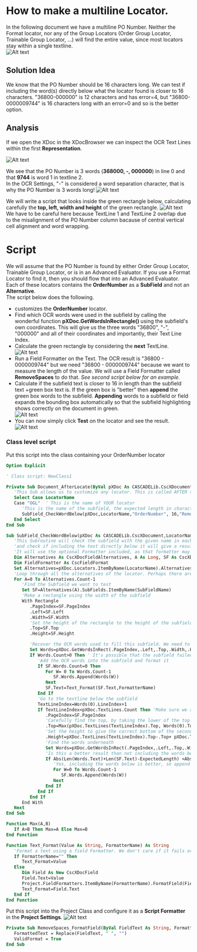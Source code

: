 # How to make a multiline Locator. 
In the following document we have a multiline PO Number. Neither the Format locator, nor any of the Group Locators (Order Group Locator, Trainable Group Locator, ...) will find the entire value, since most locators stay within a single textline.  
![Alt text](images/PONumber.png)  

## Solution Idea 
We know that the PO Number should be 16 characters long. We can test if including the word(s) directly below what the locator found is closer to 16 characters. "36800-000000" is 12 characters and has error=4, but "36800-0000009744" is 16 characters long with an error=0 and so is the better option.

## Analysis
If we open the XDoc in the XDocBrowser we can inspect the OCR Text Lines within the first **Representation**.

![Alt text](images/XDocBrowserTextLines.png)

We see that the PO Number is 3 words (**368000, -, 000000**) in line 0 and that **9744** is word 1 in textline 2.  
In the OCR Settings, "-" is considered a word separation character, that is why the PO Number is 3 words long!
![Alt text](images/Omnipage_WordSepCharacters.png)

We will write a script that looks inside the green rectangle below, calculating carefully the **top, left, width and height** of the green rectangle. 
![Alt text](images/greenrectangle.png)  
We have to be careful here because TextLine 1 and TextLine 2 overlap due to the misalignment of the PO Number column bacause of  central vertical cell alignment and  word wrapping.



# Script 
We will assume that the PO Number is found by either Order Group Locator, Trainable Group Locator, or is in an Advanced Evaluator. If you use a Format Locator to find it, then you should flow that into an Advanced Evaluator. Each of these locators contains the **OrderNumber** as a **SubField** and not an **Alternative**.  
The script below does the following.
* customizes the **OrderNumber** locator.
* Find which OCR words were used in the subfield by calling the wonderful function **pXDoc.GetWordsInRectangle()** using the subfield's own coordinates. This will give us the three words "36800", "-", "000000" and all of their coordinates and importantly, their Text Line Index.
* Calculate the green rectangle by considering the **next** TextLine.  
![Alt text](images/greenrectangle.png) 
* Run a Field Formatter on the Text. The OCR result is "36800 - 0000009744" but we need "36800 - 0000009744" because we want to measure the length of the value. We will use a Field Formatter called **RemoveSpaces** to do that. *See second script below for an example.*
* Calculate if the subfield text is closer to 16 in length than the subfield text +green box text is. If the green box is "better" then **append** the green box words to the subfield. **Appending** words to a subfield or field expands the bounding box automatically so that the subfield highlighting shows correctly on the document in green.  
![Alt text](images/HighlightedOrderNumber.png)  
* You can now simply click **Test** on the locator and see the result.
![Alt text](images/TestButton.png)  

### Class level script
Put this script into the class containing your OrderNumber locator
```vb
Option Explicit

' Class script: NewClass1

Private Sub Document_AfterLocate(ByVal pXDoc As CASCADELib.CscXDocument, ByVal LocatorName As String)
   'This Sub allows us to customize any locator. This is called AFTER the locator has run and gives us full control to edit the results of the locator however we want. It is compatible with the 'Test' button in the Locator Configuration.
   Select Case LocatorName
   Case "OGL"  ' This is the name of YOUR locator
      'This is the name of the subfield, the expected length in characters and the optional name of the field formatter used to clean the subfield.
      SubField_CheckWordBelow(pXDoc,LocatorName,"OrderNumber", 16,"RemoveSpaces")
   End Select
End Sub

Sub SubField_CheckWordBelow(pXDoc As CASCADELib.CscXDocument,LocatorName As String, SubFieldName As String, ExpectedLength As Long, FormatterName As String)
   'This Subroutine will check the subfield with the given name in each alternative in the locator
   'and check if including the text directly below it will give a result that is closer to ExpectedLength.
   'It will use the optional Formatter included, as that formatter may be needed to remove spaces or unnecessary characters
   Dim Alternatives As CscXDocFieldAlternatives, A As Long, SF As CscXDocSubField, Rectangle As New CscXDocField, Words As CscXDocWords, W As Long, TextLineIndex As Long
   Dim FieldFormatter As CscFieldFormat
   Set Alternatives=pXDoc.Locators.ItemByName(LocatorName).Alternatives
   'Loop through all the alternatives of the locator. Perhaps there are multiple results on the document
   For A=0 To Alternatives.Count-1
      'Find the Subfield we want to test
      Set SF=Alternatives(A).SubFields.ItemByName(SubFieldName)
      'Make a rectangle using the width of the subfield
      With Rectangle
         .PageIndex=SF.PageIndex
         .Left=SF.Left
         .Width=SF.Width
         'Set the height of the rectangle to the height of the subfield
         .Top=SF.Top
         .Height=SF.Height

         'Recover the OCR words used to fill this subfield. We need to find the OCR words, so we can get the line index, so we can look at the line below
         Set Words=pXDoc.GetWordsInRect(.PageIndex,.Left,.Top,.Width,.Height)
         If Words.Count>0 Then ' It's possible that the subfield failed to find anything, so nothing to do!
            'Add the OCR words into the subfield and format it
            If SF.Words.Count=0 Then
               For W= 0 To Words.Count-1
                  SF.Words.Append(Words(W))
               Next
               SF.Text=Text_Format(SF.Text,FormatterName)
            End If
            'Go to the textline below the subfield
            TextLineIndex=Words(0).LineIndex+1
            If TextLineIndex<pXDoc.TextLines.Count Then 'Make sure we are not on the last line of the document!!
               .PageIndex=SF.PageIndex
               'Carefully find the top, by taking the lower of the top of the next text line and the bottom of the current subfield, since textlines might be overlapping
               .Top=Max(pXDoc.TextLines(TextLineIndex).Top, Words(0).Top+Words(0).Height+1)
               'Set the height to give the correct bottom of the second text line
               .Height=pXDoc.TextLines(TextLineIndex).Top-.Top+ pXDoc.TextLines(TextLineIndex).Height-1
               'Find the words underneath
               Set Words=pXDoc.GetWordsInRect(.PageIndex,.Left,.Top,.Width,.Height)
               'Is this a better result than not including the words below
               If Abs(Len(Words.Text)+Len(SF.Text)-ExpectedLength) <Abs(Len(SF.Text)-ExpectedLength) Then
                  'Yes, including the words below is better, so append the words - this also will highlight the words in green in Validation
                  For W=0 To Words.Count-1
                     SF.Words.Append(Words(W))
                  Next
               End If
            End If
         End If
      End With
   Next
End Sub

Function Max(A,B)
   If A>B Then Max=A Else Max=B
End Function

Function Text_Format(Value As String, FormatterName) As String
   'Format a text using a field Formatter. We don't care if it fails or not.
   If FormatterName="" Then
      Text_Format=Value
   Else
      Dim Field As New CscXDocField
      Field.Text=Value
      Project.FieldFormatters.ItemByName(FormatterName).FormatField(Field)
      Text_Format=Field.Text
   End If
End Function
```
Put this script into the Project Class and configure it as a **Script Formatter** in the **Project Settings**.
![Alt text](images/ScriptFormatterConfig.png)
```vb
Private Sub RemoveSpaces_FormatField(ByVal FieldText As String, FormattedText As String, ErrDescription As String, ValidFormat As Boolean)
   FormattedText = Replace(FieldText, " ", "")
   ValidFormat = True
End Sub
```